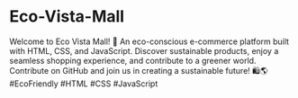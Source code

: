 # Eco-Vista-Mall
Welcome to Eco Vista Mall! 🌿 An eco-conscious e-commerce platform built with HTML, CSS, and JavaScript. Discover sustainable products, enjoy a seamless shopping experience, and contribute to a greener world. Contribute on GitHub and join us in creating a sustainable future! 🛍️🌎 #EcoFriendly #HTML #CSS #JavaScript
